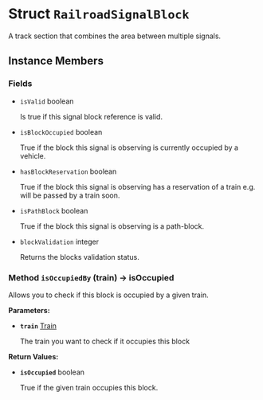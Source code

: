 # Struct <code>RailroadSignalBlock</code>

A track section that combines the area between multiple signals.
## Instance Members
### Fields
- <code id="is-valid">isValid</code> boolean

  Is true if this signal block reference is valid.
- <code id="is-block-occupied">isBlockOccupied</code> boolean

  True if the block this signal is observing is currently occupied by a vehicle.
- <code id="has-block-reservation">hasBlockReservation</code> boolean

  True if the block this signal is observing has a reservation of a train e.g. will be passed by a train soon.
- <code id="is-path-block">isPathBlock</code> boolean

  True if the block this signal is observing is a path-block.
- <code id="block-validation">blockValidation</code> integer

  Returns the blocks validation status.
### Method <code id="is-occupied-by">isOccupiedBy</code> (train) → isOccupied
Allows you to check if this block is occupied by a given train.

<b>Parameters:</b>

- <code><b>train</b></code> <a href="../classes/Train.md">Train</a>

  The train you want to check if it occupies this block

<b>Return Values:</b>

- <code><b>isOccupied</b></code> boolean

  True if the given train occupies this block.